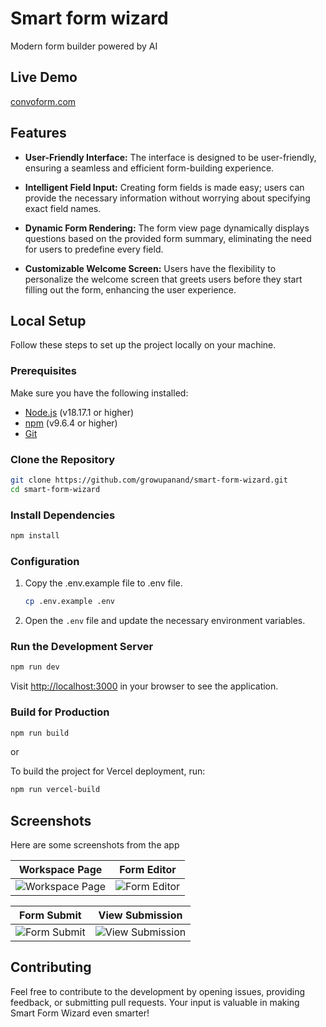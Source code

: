 
# Smart form wizard

Modern form builder powered by AI

## Live Demo
[convoform.com](https://www.convoform.com)

## Features

- **User-Friendly Interface:** The interface is designed to be user-friendly, ensuring a seamless and efficient form-building experience.

- **Intelligent Field Input:** Creating form fields is made easy; users can provide the necessary information without worrying about specifying exact field names.

- **Dynamic Form Rendering:** The form view page dynamically displays questions based on the provided form summary, eliminating the need for users to predefine every field.
  
- **Customizable Welcome Screen:** Users have the flexibility to personalize the welcome screen that greets users before they start filling out the form, enhancing the user experience.



## Local Setup

Follow these steps to set up the project locally on your machine.

### Prerequisites

Make sure you have the following installed:

- [Node.js](https://nodejs.org/) (v18.17.1 or higher)
- [npm](https://www.npmjs.com/) (v9.6.4 or higher)
- [Git](https://git-scm.com/)

### Clone the Repository



```bash
git clone https://github.com/growupanand/smart-form-wizard.git
cd smart-form-wizard
```


### Install Dependencies

```bash
npm install
```

### Configuration

 1. Copy the .env.example file to .env file.
	```bash
	cp .env.example .env
	```
2. Open the `.env` file and update the necessary environment variables.

### Run the Development Server

```bash
npm run dev
```
Visit [http://localhost:3000](http://localhost:3000/) in your browser to see the application.

### Build for Production

```bash
npm run build
```
or

To build the project for Vercel deployment, run:
```bash
npm run vercel-build
```

## Screenshots

Here are some screenshots from the app

| Workspace Page             | Form Editor                |
|----------------------------|----------------------------|
| ![Workspace Page](https://github.com/growupanand/smart-form-wizard/assets/29487686/624637aa-0541-4e6c-aa2b-9ab54153c607) | ![Form Editor](https://github.com/growupanand/smart-form-wizard/assets/29487686/dca44247-6ca6-4196-9b81-176c77b2fb8a) |

| Form Submit                | View Submission            |
|----------------------------|----------------------------|
| ![Form Submit](https://github.com/growupanand/smart-form-wizard/assets/29487686/25e8a856-5ed1-42a7-980d-6c4535e08664) | ![View Submission](https://github.com/growupanand/smart-form-wizard/assets/29487686/5438bc71-aa71-457e-b4e2-3b7b3ba8e662) |









## Contributing
Feel free to contribute to the development by opening issues, providing feedback, or submitting pull requests. Your input is valuable in making Smart Form Wizard even smarter!
